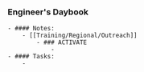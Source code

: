 ### Engineer's Daybook
	- #### Notes:
		- [[Training/Regional/Outreach]]
			- ### ACTIVATE
				-
	- #### Tasks:
		-